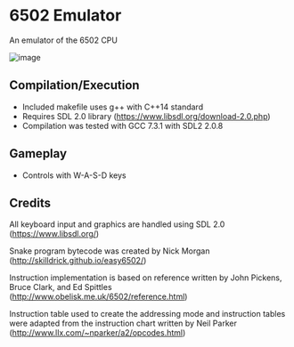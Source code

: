 # 6502 Emulator

An emulator of the 6502 CPU

![image](http://jonathan-chandler.github.io/6502-CPU-Emulator/img/demo.gif)

## Compilation/Execution

- Included makefile uses g++ with C++14 standard
- Requires SDL 2.0 library (https://www.libsdl.org/download-2.0.php)
- Compilation was tested with GCC 7.3.1 with SDL2 2.0.8

## Gameplay

- Controls with W-A-S-D keys

## Credits

All keyboard input and graphics are handled using SDL 2.0 (https://www.libsdl.org/)

Snake program bytecode was created by Nick Morgan (http://skilldrick.github.io/easy6502/)

Instruction implementation is based on reference written by John Pickens, Bruce Clark, and Ed Spittles (http://www.obelisk.me.uk/6502/reference.html)

Instruction table used to create the addressing mode and instruction tables were adapted from the instruction chart written by Neil Parker (http://www.llx.com/~nparker/a2/opcodes.html)

